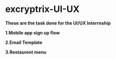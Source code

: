# excryptrix-UI-UX

<b>These are the task done for the UI/UX Interrnship<b>

1.Mobile app sign up flow

2.Email Template

3.Restaurent menu
